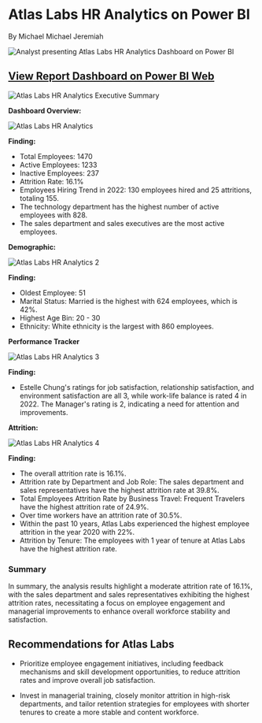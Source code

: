 # Atlas Labs HR Analytics on Power BI
By Michael Michael Jeremiah

![Analyst presenting Atlas Labs HR Analytics Dashboard on Power BI](https://github.com/user-attachments/assets/046d2238-6b86-4ee1-981e-7a772912a8b4)



## [View Report Dashboard on Power BI Web](https://app.powerbi.com/view?r=eyJrIjoiNzQ3NWQwNmYtM2ViZi00YTY3LWI4OTctNjcxMWE0NzMwYjkyIiwidCI6IjEyMWFkMTYxLTk3MTAtNDQ3Ny1iYjZlLWJmZWNlMmMyMmFjOSJ9)



![Atlas Labs HR Analytics Executive Summary](https://github.com/mikeolaniyi/Atlas-Labs-HR-Analytics/assets/120651356/6ee5ca92-c632-46d7-b57a-1f3f5623526f)

 **Dashboard Overview:**

![Atlas Labs HR Analytics](https://github.com/mikeolaniyi/Atlas-Labs-HR-Analytics/assets/120651356/36c9d726-3dff-47c8-8f8d-f54d5b8ec785)

**Finding:**
- Total Employees: 1470
- Active Employees: 1233
- Inactive Employees: 237
- Attrition Rate: 16.1%
- Employees Hiring Trend in 2022: 130 employees hired and 25 attritions, totaling 155.
- The technology department has the highest number of active employees with 828.
- The sales department and sales executives are the most active employees.


**Demographic:**

![Atlas Labs HR Analytics 2](https://github.com/mikeolaniyi/Atlas-Labs-HR-Analytics/assets/120651356/9b329c00-222d-4702-8239-0e733eda6e53)

**Finding:**
- Oldest Employee: 51
- Marital Status: Married is the highest with 624 employees, which is 42%.
- Highest Age Bin: 20 - 30
- Ethnicity: White ethnicity is the largest with 860 employees.

**Performance Tracker**

![Atlas Labs HR Analytics 3](https://github.com/mikeolaniyi/Atlas-Labs-HR-Analytics/assets/120651356/8e70d7f4-b5ce-4e38-8c3f-8b94c1b8a80f)

**Finding:**
- Estelle Chung's ratings for job satisfaction, relationship satisfaction, and environment satisfaction are all 3, while work-life balance is rated 4 in 2022. The Manager's rating is 2, indicating a need for attention and improvements.


**Attrition:**

![Atlas Labs HR Analytics 4](https://github.com/mikeolaniyi/Atlas-Labs-HR-Analytics/assets/120651356/82f35cc9-d338-439f-a8d7-1dace5f04e6e)

**Finding:**
- The overall attrition rate is 16.1%.
- Attrition rate by Department and Job Role: The sales department and sales representatives have the highest attrition rate at 39.8%.
- Total Employees Attrition Rate by Business Travel: Frequent Travelers have the highest attrition rate of 24.9%.
- Over time workers have an attrition rate of 30.5%.
- Within the past 10 years, Atlas Labs experienced the highest employee attrition in the year 2020 with 22%.
- Attrition by Tenure: The employees with 1 year of tenure at Atlas Labs have the highest attrition rate.



### Summary
In summary, the analysis results highlight a moderate attrition rate of 16.1%, with the sales department and sales representatives exhibiting the highest attrition rates, necessitating a focus on employee engagement and managerial improvements to enhance overall workforce stability and satisfaction.


## Recommendations for Atlas Labs

- Prioritize employee engagement initiatives, including feedback mechanisms and skill development opportunities, to reduce attrition rates and improve overall job satisfaction.

- Invest in managerial training, closely monitor attrition in high-risk departments, and tailor retention strategies for employees with shorter tenures to create a more stable and content workforce.
